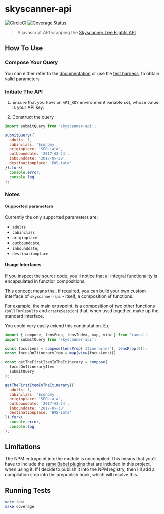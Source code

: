 # skyscanner-api

[![CircleCI](https://circleci.com/gh/jameshopkins/skyscanner-api.svg?style=svg)](https://circleci.com/gh/jameshopkins/skyscanner-api)
[![Coverage Status](https://coveralls.io/repos/github/jameshopkins/skyscanner-api/badge.svg?branch=master)](https://coveralls.io/github/jameshopkins/skyscanner-api?branch=master)

> A javascript API wrapping the [Skyscanner Live Flights API](https://github.com/Skyscanner/api-documentation/tree/master/live_flights_pricing)

## How To Use

### Compose Your Query

You can either refer to the [documentation](https://support.business.skyscanner.net/hc/en-us/articles/211308489-Flights-Live-Pricing?_ga=1.46473255.1468313731.1483528061) or use the [test harness](http://business.skyscanner.net/portal/en-GB/Documentation/FlightsLivePricingQuickStart), to obtain valid parameters.

### Initiate The API

1. Ensure that you have an `API_KEY` environment variable set, whose value is your API key.

2. Construct the query

  ```js
  import submitQuery from 'skyscanner-api';

  submitQuery({
    adults: 1,
    cabinclass: 'Economy',
    originplace: 'SFO-iata',
    outbounddate: '2017-03-24',
    inbounddate: '2017-05-30',
    destinationplace: 'BOS-iata'
  }).fork(
    console.error,
    console.log
  );
  ```

### Notes

#### Supported parameters

Currently the only supported parameters are:

* `adults`
* `cabinclass`
* `originplace`
* `outbounddate`,
* `inbounddate`,
* `destinationplace`

#### Usage Interfaces

If you inspect the source code, you'll notice that all integral functionality is encapsulated in function compositions.

This concept means that, if required, you can build your own custom interface of `skyscanner-api` - itself, a composition of functions.

For example, the [main entrypoint](index.js), is a composition of two other functions (`pollForResults` and `createSession`) that, when used together, make up the standard interface.

You could very easily extend this continutation. E.g

```js
import { compose, lensProp, lensIndex, map, view } from 'ramda';
import submitQuery from 'skyscanner-api';

const focusLens = compose(lensProp('Itineraries'), lensProp(0));
const focusOnItineraryItem = map(view(focusLens)))

const getTheFirstItemInTheItinerary = compose(
  focusOnItineraryItem,
  submitQuery
);

getTheFirstItemInTheItinerary({
  adults: 1,
  cabinclass: 'Economy',
  originplace: 'SFO-iata',
  outbounddate: '2017-03-24',
  inbounddate: '2017-05-30',
  destinationplace: 'BOS-iata'
}).fork(
  console.error,
  console.log
);

```

## Limitations

The NPM entrypoint into the module is uncompiled. This means that you'll have to include the [same Babel plugins](.babelrc) that are included in this project, when using it. If I decide to publish it into the NPM registry, then I'll add a compilation step into the prepublish hook, which will resolve this.

## Running Tests
```bash
make test
make coverage
```
